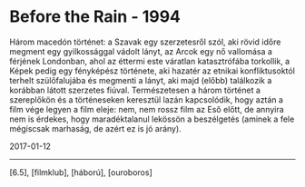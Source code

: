 # Before the Rain - 1994

Három macedón történet: a Szavak egy szerzetesről szól, aki rövid időre megment egy gyilkossággal vádolt lányt, az Arcok egy nő vallomása a férjének Londonban, ahol az éttermi este váratlan katasztrófába torkollik, a Képek pedig egy fényképész története, aki hazatér az etnikai konfliktusoktól terhelt szülőfalujába és megmenti a lányt, aki majd (előbb) találkozik a korábban látott szerzetes fiúval. Természetesen a három történet a szereplőkön és a történeseken keresztül lazán kapcsolódik, hogy aztán a film vége legyen a film eleje: nem, nem rossz film az Eső előtt, de annyira nem is érdekes, hogy maradéktalanul lekössön a beszélgetés (aminek a fele mégiscsak marhaság, de azért ez is jó arány).

2017-01-12 

----

[6.5], [filmklub], [háború], [ouroboros]